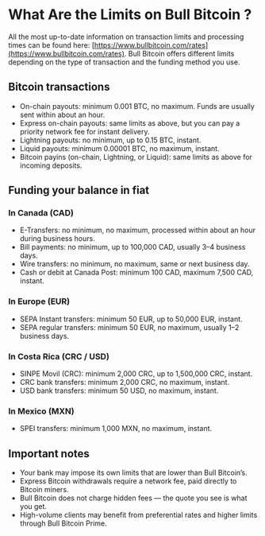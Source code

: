 # What Are the Limits on Bull Bitcoin ?

All the most up-to-date information on transaction limits and processing times can be found here: [https://www.bullbitcoin.com/rates](https://www.bullbitcoin.com/rates).
Bull Bitcoin offers different limits depending on the type of transaction and the funding method you use.

## Bitcoin transactions

- On-chain payouts: minimum 0.001 BTC, no maximum. Funds are usually sent within about an hour.
- Express on-chain payouts: same limits as above, but you can pay a priority network fee for instant delivery.
- Lightning payouts: no minimum, up to 0.15 BTC, instant.
- Liquid payouts: minimum 0.00001 BTC, no maximum, instant.
- Bitcoin payins (on-chain, Lightning, or Liquid): same limits as above for incoming deposits.

## Funding your balance in fiat

### In Canada (CAD)

- E-Transfers: no minimum, no maximum, processed within about an hour during business hours.
- Bill payments: no minimum, up to 100,000 CAD, usually 3–4 business days.
- Wire transfers: no minimum, no maximum, same or next business day.
- Cash or debit at Canada Post: minimum 100 CAD, maximum 7,500 CAD, instant.

### In Europe (EUR)

- SEPA Instant transfers: minimum 50 EUR, up to 50,000 EUR, instant.
- SEPA regular transfers: minimum 50 EUR, no maximum, usually 1–2 business days.

### In Costa Rica (CRC / USD)

- SINPE Movil (CRC): minimum 2,000 CRC, up to 1,500,000 CRC, instant.
- CRC bank transfers: minimum 2,000 CRC, no maximum, instant.
- USD bank transfers: minimum 50 USD, no maximum, instant.

### In Mexico (MXN)

- SPEI transfers: minimum 1,000 MXN, no maximum, instant.

## Important notes

- Your bank may impose its own limits that are lower than Bull Bitcoin’s.
- Express Bitcoin withdrawals require a network fee, paid directly to Bitcoin miners.
- Bull Bitcoin does not charge hidden fees — the quote you see is what you get.
- High-volume clients may benefit from preferential rates and higher limits through Bull Bitcoin Prime.